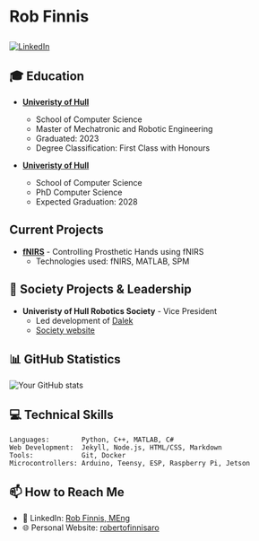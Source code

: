 # <p align="justify">Rob Finnis</p>

[![LinkedIn](https://img.shields.io/badge/LinkedIn-Profile-blue)](https://linkedin.com/in/rob-finnis-meng-59356b235/)

## 🎓 Education
- **[Univeristy of Hull](https://www.hull.ac.uk/)**
  - School of Computer Science
  - Master of Mechatronic and Robotic Engineering
  - Graduated: 2023
  - Degree Classification: First Class with Honours
 
- **[Univeristy of Hull](https://www.hull.ac.uk/)**
  - School of Computer Science
  - PhD Computer Science
  - Expected Graduation: 2028


## Current Projects
- **[fNIRS](https://fnirs.org/)** - Controlling Prosthetic Hands using fNIRS
  - Technologies used: fNIRS, MATLAB, SPM

## 🌟 Society Projects & Leadership
- **Univeristy of Hull Robotics Society** - Vice President
  - Led development of [Dalek](https://hull-robotics-society.github.io/projects/dalek/)
  - [Society website](https://hull-robotics-society.github.io/)

<!--
## 🏆 Awards & Achievements
- **[Award Name]** - [Year]
   - Brief description of the award and its significance
- **[Hackathon/Competition]** - [Position/Award]
  - Brief description of the project and technologies used
  -->

## 📊 GitHub Statistics

![Your GitHub stats](https://github-readme-stats.vercel.app/api?username=robertofinnisaro&show_icons=true&theme=radical)

## 💻 Technical Skills
```text
Languages:        Python, C++, MATLAB, C#
Web Development:  Jekyll, Node.js, HTML/CSS, Markdown
Tools:            Git, Docker
Microcontrollers: Arduino, Teensy, ESP, Raspberry Pi, Jetson
```

<!--
## 🤝 Open Source Contributions
- **[Project Name]** - [Number of PRs/Issues]
  - Brief description of your contributions
  - Link to significant pull requests
  -->

## 📫 How to Reach Me
- 💼 LinkedIn: [Rob Finnis, MEng](https://www.linkedin.com/in/rob-finnis-meng-59356b235/)
- 🌐 Personal Website: [robertofinnisaro](http://robertofinnisaro.com)
